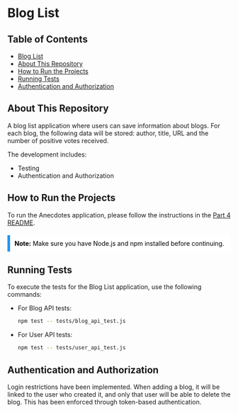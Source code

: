 # Blog List

## Table of Contents

- [Blog List](#blog-list)
- [About This Repository](#about-this-repository)
- [How to Run the Projects](#how-to-run-the-projects)
- [Running Tests](#running-tests)
- [Authentication and Authorization](#authentication-and-authorization)

## About This Repository

A blog list application where users can save information about blogs. For each blog, the following data will be stored: author, title, URL and the number of positive votes received.

The development includes:
- Testing
- Authentication and Authorization

## How to Run the Projects

To run the Anecdotes application, please follow the instructions in the [Part 4 README](../README.md#how-to-run-the-projects).

<div style="background-color: #ffffff; border-left: 6px solid #2196F3; padding: 10px; color: #000000; margin: 20px 0;">
  <strong>Note:</strong> Make sure you have Node.js and npm installed before continuing.
</div>

## Running Tests

To execute the tests for the Blog List application, use the following commands:

- For Blog API tests:
  ```bash
  npm test -- tests/blog_api_test.js
- For User API tests:
  ```bash
  npm test -- tests/user_api_test.js

## Authentication and Authorization

Login restrictions have been implemented. When adding a blog, it will be linked to the user who created it, and only that user will be able to delete the blog. This has been enforced through token-based authentication.